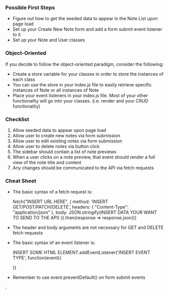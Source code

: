 ### Possible First Steps

* Figure out how to get the seeded data to appear in the Note List upon page load
* Set up your Create New Note form and add a form submit event listener to it
* Set up your Note and User classes


### Object-Oriented

If you decide to follow the object-oriented paradigm, consider the following:

  * Create a store variable for your classes in order to store the instances of each class
  * You can use the store in your index.js file to easily retrieve specific instances of Note or all instances of Note
  * Place your event listeners in your index.js file. Most of your other functionality will go into your classes. (i.e. render and your CRUD functionality)

### Checklist

1. Allow seeded data to appear upon page load
2. Allow user to create new notes via form submission
3. Allow user to edit existing notes via form submission
4. Allow user to delete notes via button click
5. The sidebar should contain a list of note previews
6. When a user clicks on a note preview, that event should render a full view of the note title and content
7. Any changes should be communicated to the API via fetch requests

### Cheat Sheet

* The basic syntax of a fetch request is:

  fetch("INSERT URL HERE", {
    method: 'INSERT GET/POST/PATCH/DELETE',
    headers: {
      "Content-Type": "application/json"
    },
    body: JSON.stringify(INSERT DATA YOUR WANT TO SEND TO THE API)
  }).then(response => response.json())

* The header and body arguments are not necessary for GET and DELETE fetch requests
* The basic syntax of an event listener is:

  INSERT SOME HTML ELEMENT.addEventListener('INSERT EVENT TYPE', function(event){

  })

* Remember to use event.preventDefault() on form submit events

.

